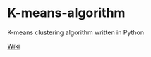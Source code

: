 K-means-algorithm
=================

K-means clustering algorithm written in Python

[Wiki](http://en.wikipedia.org/wiki/K-means_clustering)
